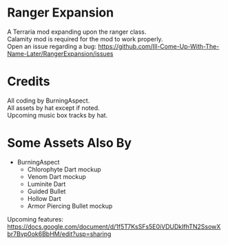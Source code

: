 # Ranger Expansion

A Terraria mod expanding upon the ranger class.
<br>
Calamity mod is required for the mod to work properly.
<br>
Open an issue regarding a bug: https://github.com/Ill-Come-Up-With-The-Name-Later/RangerExpansion/issues

# Credits

All coding by BurningAspect.
<br>
All assets by hat except if noted.
<br>
Upcoming music box tracks by hat.

# Some Assets Also By

<ul>
  <li>
    BurningAspect
    <ul>
      <li> Chlorophyte Dart mockup </li>
      <li> Venom Dart mockup </li>
      <li> Luminite Dart </li>
      <li> Guided Bullet </li>
      <li> Hollow Dart </li>
      <li> Armor Piercing Bullet mockup </li>
    </ul>
  </li>
</ul>

Upcoming features:
<br>
https://docs.google.com/document/d/1f5T7KsSFs5E0iVDUDkIfhTN2SsowXbr7Bvp0ok6BbHM/edit?usp=sharing
